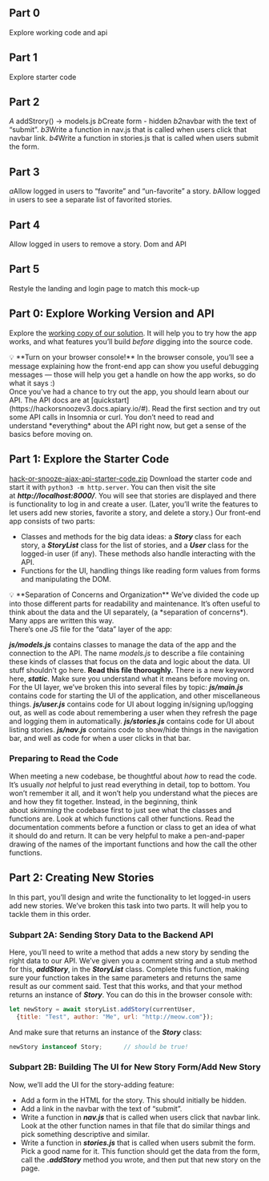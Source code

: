 ## Part 0

Explore working code and api

## Part 1

Explore starter code

## Part 2

*A*
addStrory() -> models.js
*b*Create form - hidden
*b2*navbar with the text of “submit”.
*b3*Write a function in nav.js that is called when users click that navbar link.
*b4*Write a function in stories.js that is called when users submit the form. 

## Part 3

*a*Allow logged in users to “favorite” and “un-favorite” a story.
*b*Allow logged in users to see a separate list of favorited stories.
## Part 4 

Allow logged in users to remove a story. Dom and API
## Part 5

Restyle the landing and login page to match this mock-up 














## **Part 0: Explore Working Version and API**

Explore the [working copy of our solution](https://hack-or-snooze-springboard.netlify.app/). It will help you to try how the app works, and what features you’ll build *before* digging into the source code.
<aside>
💡 **Turn on your browser console!**
In the browser console, you’ll see a message explaining how the front-end app can show you useful debugging messages — those will help you get a handle on how the app works, so do what it says :)
</aside>
Once you’ve had a chance to try out the app, you should learn about our API. The API docs are at [quickstart](https://hackorsnoozev3.docs.apiary.io/#). Read the first section and try out some API calls in Insomnia or curl. You don’t need to read and understand *everything* about the API right now, but get a sense of the basics before moving on.




## **Part 1: Explore the Starter Code**
[hack-or-snooze-ajax-api-starter-code.zip](https://s3-us-west-2.amazonaws.com/secure.notion-static.com/72086014-12de-4a03-8ecc-4486f6b173df/hack-or-snooze-ajax-api-starter-code.zip)
Download the starter code and start it with `python3 -m http.server`. You can then visit the site at ***http://localhost:8000/***.
You will see that stories are displayed and there is functionality to log in and create a user. (Later, you’ll write the features to let users add new stories, favorite a story, and delete a story.)
Our front-end app consists of two parts:
- Classes and methods for the big data ideas: a ***Story*** class for each story, a ***StoryList*** class for the list of stories, and a ***User*** class for the logged-in user (if any). These methods also handle interacting with the API.
- Functions for the UI, handling things like reading form values from forms and manipulating the DOM.
<aside>
💡 **Separation of Concerns and Organization**
We’ve divided the code up into those different parts for readability and maintenance. It’s often useful to think about the data and the UI separately, (a *separation of concerns*). Many apps are written this way.
</aside>
There’s one JS file for the “data” layer of the app:

***js/models.js***
contains classes to manage the data of the app and the connection to the API. The name *models.js* to describe a file containing these kinds of classes that focus on the data and logic about the data. UI stuff shouldn’t go here.
**Read this file thoroughly.** There is a new keyword here, ***static***. Make sure you understand what it means before moving on.
For the UI layer, we’ve broken this into several files by topic:
***js/main.js***
contains code for starting the UI of the application, and other miscellaneous things.
***js/user.js***
contains code for UI about logging in/signing up/logging out, as well as code about remembering a user when they refresh the page and logging them in automatically.
***js/stories.js***
contains code for UI about listing stories.
***js/nav.js***
contains code to show/hide things in the navigation bar, and well as code for when a user clicks in that bar.
### **Preparing to Read the Code**
When meeting a new codebase, be thoughtful about *how* to read the code. It’s usually *not* helpful to just read everything in detail, top to bottom. You won’t remember it all, and it won’t help you understand what the pieces are and how they fit together.
Instead, in the beginning, think about *skimming* the codebase first to just see what the classes and functions are. Look at which functions call other functions. Read the documentation comments before a function or class to get an idea of what it should do and return.
It can be very helpful to make a pen-and-paper drawing of the names of the important functions and how the call the other functions.






## **Part 2: Creating New Stories**
In this part, you’ll design and write the functionality to let logged-in users add new stories. We’ve broken this task into two parts. It will help you to tackle them in this order.
### **Subpart 2A: Sending Story Data to the Backend API**
Here, you’ll need to write a method that adds a new story by sending the right data to our API.
We’ve given you a comment string and a stub method for this, ***addStory***, in the ***StoryList*** class. Complete this function, making sure your function takes in the same parameters and returns the same result as our comment said.
Test that this works, and that your method returns an instance of ***Story***. You can do this in the browser console with:
```jsx
let newStory = await storyList.addStory(currentUser,
  {title: "Test", author: "Me", url: "http://meow.com"});
```
And make sure that returns an instance of the ***Story*** class:
```jsx
newStory instanceof Story;      // should be true!
```
### **Subpart 2B: Building The UI for New Story Form/Add New Story**
Now, we’ll add the UI for the story-adding feature:
- Add a form in the HTML for the story. This should initially be hidden.
- Add a link in the navbar with the text of “submit”.
- Write a function in ***nav.js*** that is called when users click that navbar link. Look at the other function names in that file that do similar things and pick something descriptive and similar.
- Write a function in ***stories.js*** that is called when users submit the form. Pick a good name for it. This function should get the data from the form, call the ***.addStory*** method you wrote, and then put that new story on the page.






